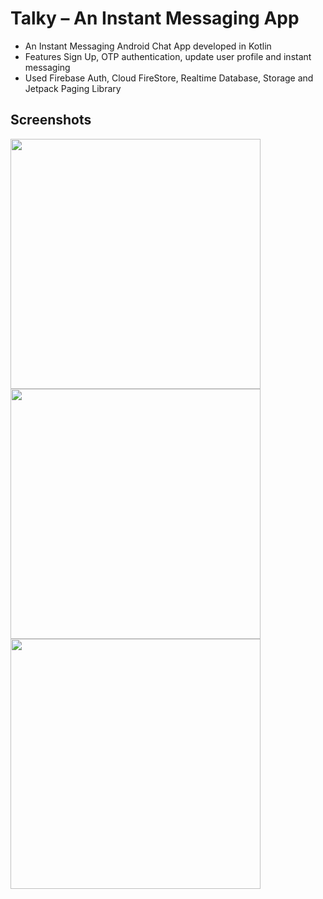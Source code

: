 # Talky – An Instant Messaging App 

- An Instant Messaging Android Chat App developed in Kotlin
- Features Sign Up, OTP authentication, update user profile and instant messaging
- Used Firebase Auth, Cloud FireStore, Realtime Database, Storage and Jetpack Paging Library

## Screenshots

 <img src="https://user-images.githubusercontent.com/54947362/113505399-3560d380-955c-11eb-82c5-c9fd4b666a56.jpeg" height="400">    <img src="https://user-images.githubusercontent.com/54947362/113505421-59241980-955c-11eb-9781-154d8d60156c.jpeg" height="400">    <img src="https://user-images.githubusercontent.com/54947362/113505440-778a1500-955c-11eb-8c59-f272d4a1328d.jpeg" height="400">

